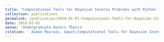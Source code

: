 ```yaml
---
title: "Computational Tools for Bayesian Inverse Problems with Python Implementations"
collection: publications
permalink: /publication/2019-01-01-Computational-Tools-for-Bayesian-Inverse-Problems-with-Python-Implementations
date: 2019-01-01
venue: 'Undergraduate Honors Thesis'
citation: ' Aimee Maurais, &quot;Computational Tools for Bayesian Inverse Problems with Python Implementations.&quot; Undergraduate Honors Thesis, 2019.'
---
```

